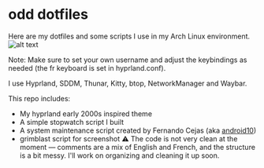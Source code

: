 # odd dotfiles
Here are my dotfiles and some scripts I use in my Arch Linux environment.
![alt text](https://github.com/byodd/dotfiles/raw/master/images/demo.png "Desktop Demo")

Note: Make sure to set your own username and adjust the keybindings as needed (the fr keyboard is set in hyprland.conf).

I use Hyprland, SDDM, Thunar, Kitty, btop, NetworkManager and Waybar.

This repo includes:
 - My hyprland early 2000s inspired theme
 - A simple stopwatch script I built
 - A system maintenance script created by Fernando Cejas (aka [android10](https://github.com/android10))
 - grimblast script for screenshot
⚠️ The code is not very clean at the moment — comments are a mix of English and French, and the structure is a bit messy. I'll work on organizing and cleaning it up soon.
